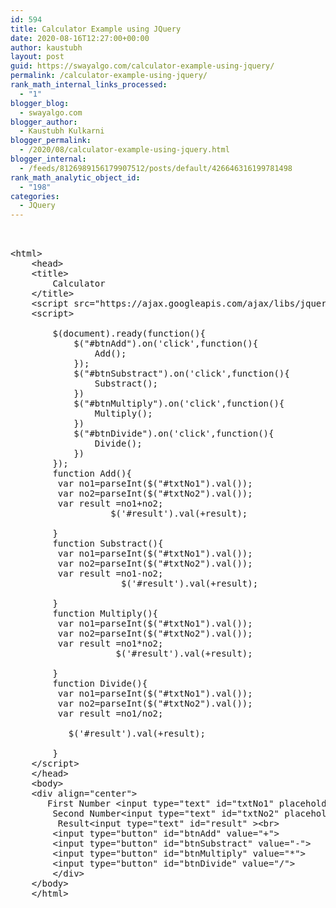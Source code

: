 ```yaml
---
id: 594
title: Calculator Example using JQuery
date: 2020-08-16T12:27:00+00:00
author: kaustubh
layout: post
guid: https://swayalgo.com/calculator-example-using-jquery/
permalink: /calculator-example-using-jquery/
rank_math_internal_links_processed:
  - "1"
blogger_blog:
  - swayalgo.com
blogger_author:
  - Kaustubh Kulkarni
blogger_permalink:
  - /2020/08/calculator-example-using-jquery.html
blogger_internal:
  - /feeds/8126989156179907512/posts/default/426646316199781498
rank_math_analytic_object_id:
  - "198"
categories:
  - JQuery
---
```

<pre><br /><br />&lt;html>    <br />    &lt;head>    <br />    &lt;title>    <br />        Calculator    <br />    &lt;/title>    <br />    &lt;script src="https://ajax.googleapis.com/ajax/libs/jquery/3.4.0/jquery.min.js">&lt;/script>    <br />    &lt;script>    <br />     <br />        $(document).ready(function(){    <br />            $("#btnAdd").on('click',function(){    <br />                Add();    <br />            });    <br />            $("#btnSubstract").on('click',function(){    <br />                Substract();    <br />            })    <br />            $("#btnMultiply").on('click',function(){    <br />                Multiply();    <br />            })    <br />            $("#btnDivide").on('click',function(){    <br />                Divide();    <br />            })    <br />        });    <br />        function Add(){    <br />         var no1=parseInt($("#txtNo1").val());    <br />         var no2=parseInt($("#txtNo2").val());    <br />         var result =no1+no2;    <br />                   $('#result').val(+result);<br />  <br />        }    <br />        function Substract(){    <br />         var no1=parseInt($("#txtNo1").val());    <br />         var no2=parseInt($("#txtNo2").val());    <br />         var result =no1-no2;    <br />                     $('#result').val(+result);<br /> <br />        }    <br />        function Multiply(){    <br />         var no1=parseInt($("#txtNo1").val());    <br />         var no2=parseInt($("#txtNo2").val());    <br />         var result =no1*no2;    <br />                    $('#result').val(+result);<br />  <br />        }    <br />        function Divide(){    <br />         var no1=parseInt($("#txtNo1").val());    <br />         var no2=parseInt($("#txtNo2").val());    <br />         var result =no1/no2;    <br />          <br />           $('#result').val(+result);<br />  <br />        }    <br />    &lt;/script>    <br />    &lt;/head>    <br />    &lt;body>  <br />    &lt;div align="center"> <br />       First Number &lt;input type="text" id="txtNo1" placeholder="Enter first number">&lt;br>    <br />        Second Number&lt;input type="text" id="txtNo2" placeholder="Enter second number">&lt;br>   <br />         Result&lt;input type="text" id="result" >&lt;br>   <br />        &lt;input type="button" id="btnAdd" value="+">    <br />        &lt;input type="button" id="btnSubstract" value="-">    <br />        &lt;input type="button" id="btnMultiply" value="*">    <br />        &lt;input type="button" id="btnDivide" value="/">    <br />        &lt;/div> <br />    &lt;/body>    <br />    &lt;/html>  <br /><br /></pre>